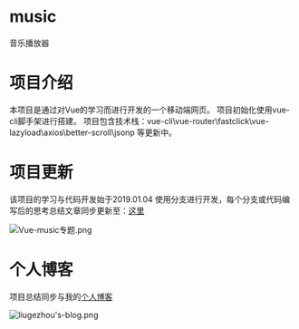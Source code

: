 # music

 音乐播放器

# 项目介绍
本项目是通过对Vue的学习而进行开发的一个移动端网页。
项目初始化使用vue-cli脚手架进行搭建。
项目包含技术栈：vue-cli\vue-router\fastclick\vue-lazyload\axios\better-scroll\jsonp 等更新中。

# 项目更新
该项目的学习与代码开发始于2019.01.04
使用分支进行开发，每个分支或代码编写后的思考总结文章同步更新至：[这里](https://www.jianshu.com/c/bc6a4df0b369)

![Vue-music专题.png](https://upload-images.jianshu.io/upload_images/2054455-1d74adbc464dcb78.png?imageMogr2/auto-orient/strip%7CimageView2/2/w/1240)

# 个人博客
项目总结同步与我的[个人博客](https://liugezhou.github.io/)

![liugezhou's-blog.png](http://img.liugezhou.online/Vue2-0%E5%BC%80%E5%8F%91%E4%BC%81%E4%B8%9A%E7%BA%A7%E7%A7%BB%E5%8A%A8%E9%9F%B3%E4%B9%90APP.png)
